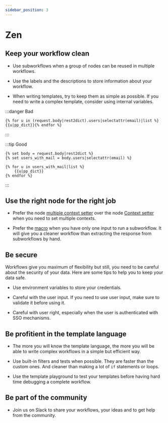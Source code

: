 ```yaml
---
sidebar_position: 3
---
```


# Zen

## Keep your workflow clean

* Use subworkflows when a group of nodes can be reused in multiple workflows.

* Use the labels and the descriptions to store information about your workflow.

* When writing templates, try to keep them as simple as possible. If you need to write a complex template, consider using internal variables.

:::danger Bad

``` jinja2
{% for u in (request.body|rest2dict).users|selectattr(email)|list %}{{u|pp_dict}}{% endfor %}
```

:::

:::tip Good

``` jinja2
{% set body = request.body|rest2dict %}
{% set users_with_mail = body.users|selectattr(email) %}

{% for u in users_with_mail|list %}
    {{u|pp_dict}}
{% endfor %}
```

:::

## Use the right node for the right job

* Prefer the node [multiple context setter](nodes/#multiple-context-setter) over the node [Context setter](nodes/#context-setter) when you need to set multiple contexts.

* Prefer the [macro](nodes/#macro) when you have only one input to run a subworkflow. It will give you a cleaner workflow than extracting the response from subworkflows by hand.

## Be secure

Workflows give you maximum of flexibility but still, you need to be careful about the security of your data. Here are some tips to help you to keep your data safe.

* Use environment variables to store your credentials.

* Careful with the user input. If you need to use user input, make sure to validate it before using it.

* Careful with user right, especially when the user is authenticated with SSO mechanisms.

## Be profitient in the template language

* The more you will know the template language, the more you will be able to write complex workflows in a simple but efficient way.

* Use built-in filters and tests when possible. They are faster than the custom ones. And cleaner than making a lot of `if` statements or loops.

* Use the template playground to test your templates before having hard time debugging a complete workflow.

## Be part of the community

* Join us on Slack to share your workflows, your ideas and to get help from the community.
